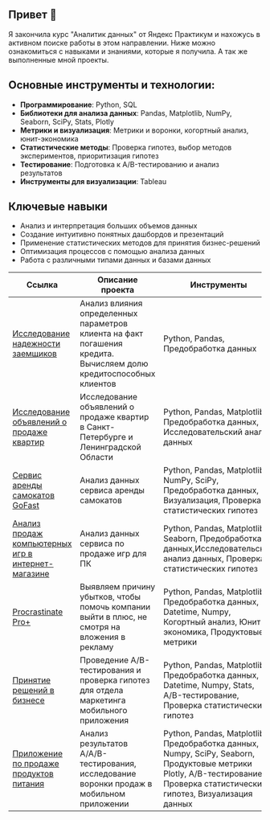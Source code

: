 

## Привет 👋

Я закончила курс "Аналитик данных" от Яндекс Практикум и нахожусь в активном поиске работы в этом направлении. Ниже можно ознакомиться с навыками и знаниями, которые я получила. А так же выполненные мной проекты.

## Основные инструменты и технологии:

- **Программирование**: Python, SQL
- **Библиотеки для анализа данных**: Pandas, Matplotlib, NumPy, Seaborn, SciPy, Stats, Plotly
- **Метрики и визуализация**: Метрики и воронки, когортный анализ, юнит-экономика
- **Статистические методы**: Проверка гипотез, выбор методов экспериментов, приоритизация гипотез
- **Тестирование**: Подготовка к A/B-тестированию и анализ результатов
- **Инструменты для визуализации**: Tableau

## Ключевые навыки

- Анализ и интерпретация больших объемов данных
- Создание интуитивно понятных дашбордов и презентаций
- Применение статистических методов для принятия бизнес-решений
- Оптимизация процессов с помощью анализа данных
- Работа с различными типами данных и базами данных


| Ссылка| Описание проекта| Инструменты|
|--------|----------|--------|
|[Исследование надежности заемщиков](https://github.com/slopatina/Practicum_projects/blob/main/Исследование%20надежности%20заемщиков.ipynb)|Анализ влияния определенных параметров клиента на факт погашения кредита. Вычисляем долю кредитоспособных клиентов|Python, Pandas, Предобработка данных|
|[Исследование объявлений о продаже квартир](https://github.com/slopatina/Practicum_projects/blob/main/Исследование%20объявлений%20о%20продаже%20квартир.ipynb)|Исследование объявлений о продаже квартир в Санкт-Петербурге и Ленинградской Области|Python, Pandas, Matplotlib, Предобработка данных, Исследовательский анализ данных|
|[Сервис аренды самокатов GoFast](https://github.com/slopatina/Practicum_projects/blob/main/Сервис%20аренды%20самокатов%20GoFast.ipynb)|Анализ данных сервиса аренды самокатов|Python, Pandas, Matplotlib, NumPy, SciPy, Предобработка данных, Визуализация, Проверка статистических гипотез|
|[Анализ продаж компьютерных игр в интернет-магазине](https://github.com/slopatina/Practicum_projects/blob/main/Анализ%20продаж%20компьютерных%20игр%20в%20интернет-магазине.ipynb)|Анализ данных сервиса по продаже игр для ПК|Python, Pandas, Matplotlib, Seaborn, Предобработка данных,Исследовательский анализ данных, Проверка статистических гипотез|
|[Procrastinate Pro+](https://github.com/slopatina/Practicum_projects/blob/main/Procrastinate%20Pro%2B.ipynb)|Выявляем причину убытков, чтобы помочь компании выйти в плюс, не смотря на вложения в рекламу|Python, Pandas, Matplotlib, Предобработка данных, Datetime, Numpy, Когортный анализ, Юнит-экономика, Продуктовые метрики|
|[Принятие решений в бизнесе](https://github.com/slopatina/Practicum_projects/blob/main/Принятие%20решений%20в%20бизнесе.%20Интернет-магазин..ipynb)|Проведение A/B-тестирования и проверка гипотез для отдела маркетинга мобильного приложения|Python, Pandas, Matplotlib, Предобработка данных, Datetime, Numpy, Stats, A/B-тестирование, Проверка статистических гипотез|
|[Приложение по продаже продуктов питания](https://github.com/slopatina/Practicum_projects/blob/main/Приложение%20по%20продаже%20продуктов%20питания.ipynb)|Анализ результатов A/A/B-тестирования, исследование воронки продаж в мобильном приложении|Python, Pandas, Matplotlib, Предобработка данных, Numpy, SciPy, Seaborn, Продуктовые метрики Plotly, A/B-тестирование, Проверка статистических гипотез, Визуализация данных|
